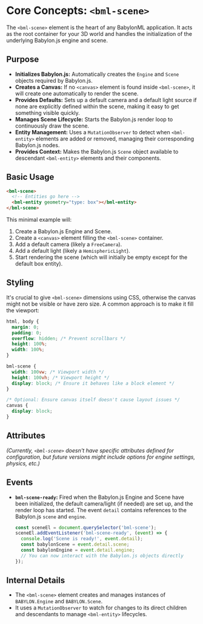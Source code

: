 # Core Concepts: `<bml-scene>`

The `<bml-scene>` element is the heart of any BabylonML application. It acts as the root container for your 3D world and handles the initialization of the underlying Babylon.js engine and scene.

## Purpose

*   **Initializes Babylon.js:** Automatically creates the `Engine` and `Scene` objects required by Babylon.js.
*   **Creates a Canvas:** If no `<canvas>` element is found inside `<bml-scene>`, it will create one automatically to render the scene.
*   **Provides Defaults:** Sets up a default camera and a default light source if none are explicitly defined within the scene, making it easy to get something visible quickly.
*   **Manages Scene Lifecycle:** Starts the Babylon.js render loop to continuously draw the scene.
*   **Entity Management:** Uses a `MutationObserver` to detect when `<bml-entity>` elements are added or removed, managing their corresponding Babylon.js nodes.
*   **Provides Context:** Makes the Babylon.js `Scene` object available to descendant `<bml-entity>` elements and their components.

## Basic Usage

```html
<bml-scene>
  <!-- Entities go here -->
  <bml-entity geometry="type: box"></bml-entity>
</bml-scene>
```

This minimal example will:
1.  Create a Babylon.js Engine and Scene.
2.  Create a `<canvas>` element filling the `<bml-scene>` container.
3.  Add a default camera (likely a `FreeCamera`).
4.  Add a default light (likely a `HemisphericLight`).
5.  Start rendering the scene (which will initially be empty except for the default box entity).

## Styling

It's crucial to give `<bml-scene>` dimensions using CSS, otherwise the canvas might not be visible or have zero size. A common approach is to make it fill the viewport:

```css
html, body {
  margin: 0;
  padding: 0;
  overflow: hidden; /* Prevent scrollbars */
  height: 100%;
  width: 100%;
}

bml-scene {
  width: 100vw; /* Viewport width */
  height: 100vh; /* Viewport height */
  display: block; /* Ensure it behaves like a block element */
}

/* Optional: Ensure canvas itself doesn't cause layout issues */
canvas {
  display: block;
}
```

## Attributes

*(Currently, `<bml-scene>` doesn't have specific attributes defined for configuration, but future versions might include options for engine settings, physics, etc.)*

## Events

*   **`bml-scene-ready`:** Fired when the Babylon.js Engine and Scene have been initialized, the default camera/light (if needed) are set up, and the render loop has started. The event `detail` contains references to the Babylon.js `scene` and `engine`.

    ```javascript
    const sceneEl = document.querySelector('bml-scene');
    sceneEl.addEventListener('bml-scene-ready', (event) => {
      console.log('Scene is ready!', event.detail);
      const babylonScene = event.detail.scene;
      const babylonEngine = event.detail.engine;
      // You can now interact with the Babylon.js objects directly
    });
    ```

## Internal Details

*   The `<bml-scene>` element creates and manages instances of `BABYLON.Engine` and `BABYLON.Scene`.
*   It uses a `MutationObserver` to watch for changes to its direct children and descendants to manage `<bml-entity>` lifecycles.
